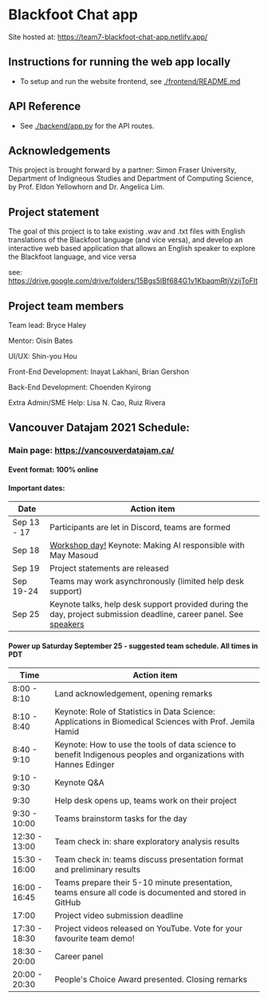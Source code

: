 # Blackfoot Chat app

Site hosted at: <https://team7-blackfoot-chat-app.netlify.app/>

## Instructions for running the web app locally

* To setup and run the website frontend, see [./frontend/README.md](./frontend/README.md)

## API Reference

* See [./backend/app.py](./backend/app.py) for the API routes.

## Acknowledgements
This project is brought forward by a partner: Simon Fraser University, Department of Indigneous Studies and Department of Computing Science, by Prof. Eldon Yellowhorn and Dr. Angelica Lim.


## Project statement
The goal of this project is to take existing .wav and .txt files with English translations of the Blackfoot language (and vice versa), and develop an interactive web based application that allows an English speaker to explore the Blackfoot language, and vice versa

see: https://drive.google.com/drive/folders/15Bgs5IBf684G1v1KbaqmRtjVzijToFIt

## Project team members

Team lead: Bryce Haley

Mentor: Oisín Bates

UI/UX: Shin-you Hou

Front-End Development: Inayat Lakhani, Brian Gershon

Back-End Development: Choenden Kyirong

Extra Admin/SME Help: Lisa N. Cao, Ruiz Rivera

## Vancouver Datajam 2021 Schedule:

### Main page: https://vancouverdatajam.ca/
#### Event format: 100% online

#### Important dates: 

|Date | Action item |
| - | - |
|Sep 13 - 17 |Participants are let in Discord, teams are formed|
|Sep 18 |[Workshop day!](https://www.vancouverdatajam.ca/workshops) Keynote: Making AI responsible with May Masoud|
|Sep 19 |Project statements are released|
|Sep 19-24 |Teams may work asynchronously (limited help desk support)|
|Sep 25 |Keynote talks, help desk support provided during the day, project submission deadline, career panel. See [speakers](https://www.vancouverdatajam.ca/speakers)|

#### Power up Saturday September 25 - suggested team schedule. All times in PDT

|Time| Action item|
| - | - |
|8:00 - 8:10| Land acknowledgement, opening remarks |
|8:10 - 8:40| Keynote: Role of Statistics in Data Science: Applications in Biomedical Sciences with Prof. Jemila Hamid | 
|8:40 - 9:10| Keynote: How to use the tools of data science to benefit Indigenous peoples and organizations  with Hannes Edinger |
|9:10 -  9:30| Keynote Q&A |
|9:30 | Help desk opens up, teams work on their project |
|9:30 - 10:00| Teams brainstorm tasks for the day|
|12:30 - 13:00| Team check in: share exploratory analysis results |
|15:30 - 16:00| Team check in: teams discuss presentation format and preliminary results|
|16:00 - 16:45| Teams prepare their 5-10 minute presentation, teams ensure all code is documented and stored in GitHub|
|17:00| Project video submission deadline|
|17:30 - 18:30| Project videos released on YouTube. Vote for your favourite team demo!| 
|18:30 - 20:00 | Career panel|
|20:00 - 20:30 | People's Choice Award presented. Closing remarks|
